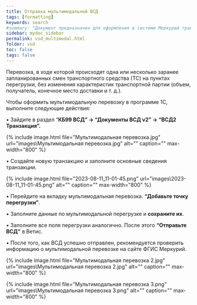 ```yaml
---
title: Отправка мультимодальной ВСД
tags: [formatting]
keywords: search
#summary: "Документ предназначен для оформления в системе Меркурий транспортной партии."
sidebar: mydoc_sidebar
permalink: vsd_multimodal.html
folder: vsd
toc: false
tags: false
---
```


<style>
.result {
background-color: #000000;
border: 1px solid #dedede;
padding: 10px;
margin-top: 10px;
margin-bottom: 10px;
}
</style>

Перевозка, в ходе которой происходят одна или несколько заранее запланированных смен транспортного средства (ТС) на пунктах перегрузки, без изменения характеристик транспортной партии (объем, получатель, конечное место доставки и т. д.).

Чтобы оформить мультимодальную перевозку в программе 1С, выполните следующие действия:

• Зайдите в раздел “**КБ99 ВСД” → “Документы ВСД v2” → “ВСД2 Транзакция”.**

{% include image.html file="Мультимодальная перевозка.jpg" url="images\Мультимодальная перевозка.jpg" alt="" caption="" max-width="800" %}

• Создайте новую транзакцию и заполните основные сведения транзакции.

{% include image.html file="2023-08-11_11-01-45.png" url="images\2023-08-11_11-01-45.png" alt="" caption="" max-width="800" %}

• Перейдите на вкладку мультимодальная перевозка. **“Добавьте точку перегрузки”**.

• Заполните данные по мультимодальной перегрузке и **сохраните их**.

• Заполните все поля перегрузки аналогично. После этого **“Отправьте ВСД”** в Ветис.

• После того, как ВСД успешно отправлен, рекомендуется проверить информацию о мультимодальной перевозке на сайте ФГИС Меркурий.

{% include image.html file="Мультимодальная перевозка 2.jpg" url="images\Мультимодальная перевозка 2.jpg" alt="" caption="" max-width="800" %}


{% include image.html file="Мультимодальная перевозка 3.png" url="images\Мультимодальная перевозка 3.png" alt="" caption="" max-width="800" %}
